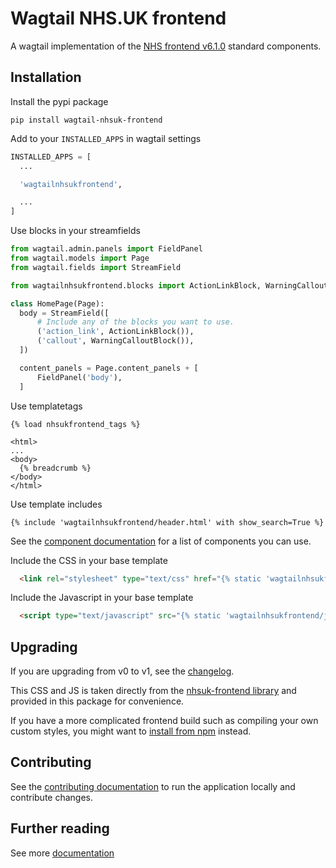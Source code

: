 # Wagtail NHS.UK frontend

A wagtail implementation of the [NHS frontend v6.1.0](https://github.com/nhsuk/nhsuk-frontend) standard components.

## Installation

Install the pypi package
```
pip install wagtail-nhsuk-frontend
```

Add to your `INSTALLED_APPS` in wagtail settings
```python
INSTALLED_APPS = [
  ...

  'wagtailnhsukfrontend',

  ...
]
```

Use blocks in your streamfields
```python
from wagtail.admin.panels import FieldPanel
from wagtail.models import Page
from wagtail.fields import StreamField

from wagtailnhsukfrontend.blocks import ActionLinkBlock, WarningCalloutBlock

class HomePage(Page):
  body = StreamField([
      # Include any of the blocks you want to use.
      ('action_link', ActionLinkBlock()),
      ('callout', WarningCalloutBlock()),
  ])

  content_panels = Page.content_panels + [
      FieldPanel('body'),
  ]
```

Use templatetags
```django
{% load nhsukfrontend_tags %}

<html>
...
<body>
  {% breadcrumb %}
</body>
</html>
```

Use template includes
```django
{% include 'wagtailnhsukfrontend/header.html' with show_search=True %}
```

See the [component documentation](./docs/components/) for a list of components you can use.

Include the CSS in your base template
```html
  <link rel="stylesheet" type="text/css" href="{% static 'wagtailnhsukfrontend/css/nhsuk.min.css' %}">
```

Include the Javascript in your base template
```html
  <script type="text/javascript" src="{% static 'wagtailnhsukfrontend/js/nhsuk.min.js' %}" defer></script>
```
## Upgrading

If you are upgrading from v0 to v1, see the [changelog](./CHANGELOG.md).

This CSS and JS is taken directly from the [nhsuk-frontend library](https://github.com/nhsuk/nhsuk-frontend/releases/tag/v5.1.0) and provided in this package for convenience.

If you have a more complicated frontend build such as compiling your own custom styles, you might want to [install from npm](https://github.com/nhsuk/nhsuk-frontend/blob/master/docs/installation/installing-with-npm.md) instead.

## Contributing

See the [contributing documentation](./docs/contributing.md) to run the application locally and contribute changes.

## Further reading

See more [documentation](./docs/)
